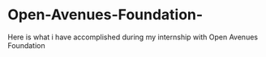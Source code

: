 # Open-Avenues-Foundation-
Here is what i have accomplished during my internship with Open Avenues Foundation
